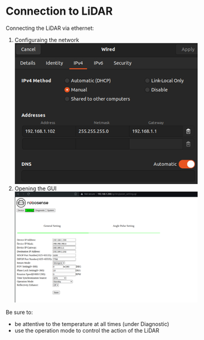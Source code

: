 # Connection to LiDAR

Connecting the LiDAR via ethernet:

1. Configuraing the network ![Network Configuration](network-config-lidar.png)
2. Opening the GUI ![LiDAR GUI](./lidar-gui.png)


Be sure to:

- be attentive to the temperature at all times (under Diagnostic)
- use the operation mode to control the action of the LiDAR